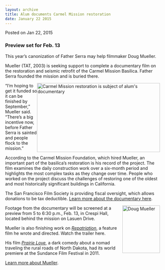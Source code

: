 ```yaml
---
layout: archive
title: Alum documents Carmel Mission restoration
date: January 22 2015
---
```





<span class="date">Posted on Jan 22, 2015    </span>
<h3>Preview set for Feb. 13</h3>
<p>This year&#x2019;s canonization of Father Serra may help filmmaker Doug
Mueller.</p>
<p>Mueller (TAT, 2003) is seeking support to complete a documentary
film on the restoration and seismic retrofit of the Carmel Mission
Basilica. Father Serra founded the mission and is buried there.</p>
<p><img alt="Carmel Mission restoration is subject of alum&apos;s documentary" src="http://news.csumb.edu/sites/default/files/65/attachments/news/images/carmel_mission_restoration_main_476x268.jpg" style="width:400px; height:225px; float:right">&#x201C;I&#x2019;m hoping to get
it funded so it can be finished by September,&#x201D; Mueller said.
&#x201C;There&#x2019;s a big incentive now, before Father Serra is sainted and
people flock to the mission.&#x201D;</img></p>
<p>According to the Carmel Mission Foundation, which hired Mueller,
an important part of the basilica&#x2019;s restoration is his record of
the project. The film examines the daily construction work over a
six-month period and highlights the most complex tasks as they
change over time. People who worked on the project discuss the
challenges of restoring one of the oldest and most historically
significant buildings in California.</p>
<p>The San Francisco Film Society is providing fiscal oversight,
which allows donations to be tax deductible. <a href="http://www.sffs.org/filmmaker360/documentary-grants-and-programs/project-development-and-fiscal-sponsorship/carmel-mission-restoration#.VMFCPf06BDM" rel="nofollow">Learn more about the documentary here</a>.</p>
<p><img alt="Doug Mueller" src="http://news.csumb.edu/sites/default/files/65/attachments/news/images/douglas_mueller_headshot_122x155.jpg" style="width:122px; height:155px; float:right">Footage from the
documentary will be screened at a preview from 5 to 6:30 p.m., Feb.
13, in Crespi Hall, located behind the mission on Lasuen Drive.</img></p>
<p>Mueller is also finishing work on <a href="https://www.youtube.com/watch?v=SJUiWUabng4" rel="nofollow"><em>Repatriation</em></a>, a feature film he wrote and
directed. Watch the trailer here.</p>
<p>His film <a href="../../../2010/dec/15/another-csumb-alum-goes-indie-sundance.html" rel="nofollow"><em>Prairie Love,</em></a> a dark comedy about a
nomad traveling the rural roads of North Dakota, had its world
premiere at the Sundance Film Festival in 2011.&#xA0;</p>
<p><a href="http://www.douglasmueller.net" rel="nofollow">Learn
more about Mueller</a>.<br>
&#xA0;</br></p>





